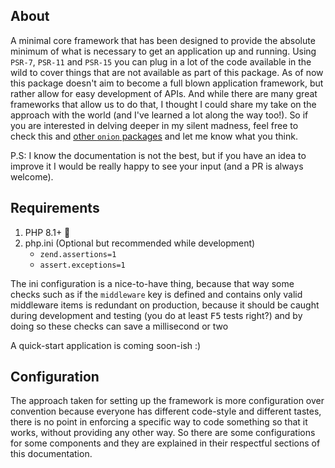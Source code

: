 ## About

A minimal core framework that has been designed to provide the absolute minimum
of what is necessary to get an application up and running. Using `PSR-7`, `PSR-11` and `PSR-15`
you can plug in a lot of the code available in the wild to cover things that are not
available as part of this package. As of now this package doesn't aim to become a
full blown application framework, but rather allow for easy development of APIs.
And while there are many great frameworks that allow us to do that, I thought I
could share my take on the approach with the world (and I've learned a lot along
the way too!). So if you are interested in delving deeper in my silent madness,
feel free to check this and [other `onion` packages](https://packagist.org/packages/onion/)
and let me know what you think.

P.S: I know the documentation is not the best, but if you have an idea to
improve it I would be really happy to see your input (and a PR is always welcome).

## Requirements

1.  PHP 8.1+ 🎉
2.  php.ini (Optional but recommended while development)
    - `zend.assertions=1`
    - `assert.exceptions=1`

The ini configuration is a nice-to-have thing, because that way some checks
such as if the `middleware` key is defined and contains only valid middleware
items is redundant on production, because it should be caught during development
and testing (you do at least <kbd>F5</kbd> tests right?) and by doing so
these checks can save a millisecond or two

A quick-start application is coming soon-ish :)

## Configuration

The approach taken for setting up the framework is more configuration over convention
because everyone has different code-style and different tastes, there is no point in
enforcing a specific way to code something so that it works, without providing any
other way. So there are some configurations for some components and they are explained
in their respectful sections of this documentation.
